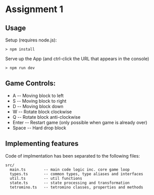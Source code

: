 # Assignment 1

## Usage

Setup (requires node.js):
```
> npm install
```

Serve up the App (and ctrl-click the URL that appears in the console)
```
> npm run dev
```

## Game Controls: 
  - A     --  Moving block to left
  - S     --  Moving block to right
  - D     --  Moving block down 
  - W     --  Rotate block clockwise
  - Q     --  Rotate block anti-clockwise
  - Enter --  Restart game (only possible when game is already over)
  - Space --  Hard drop block

## Implementing features

Code of implmentation has been separated to the following files:
```
src/
  main.ts        -- main code logic inc. core game loop
  types.ts       -- common types, type aliases and interfaces
  util.ts        -- util functions
  state.ts       -- state processing and transformation
  tetromino.ts   -- tetromino classes, properties and methods
```
